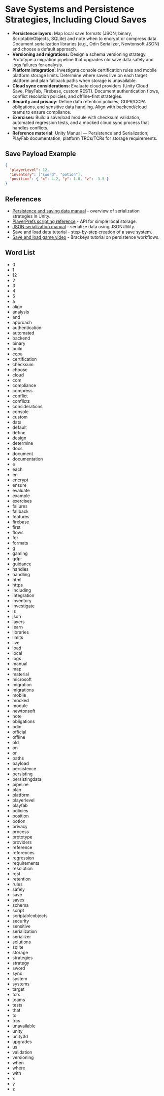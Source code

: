 # Save Systems and Persistence Strategies, Including Cloud Saves
- **Persistence layers:** Map local save formats (JSON, binary, ScriptableObjects, SQLite) and note when to encrypt or compress data. Document serialization libraries (e.g., Odin Serializer, Newtonsoft JSON) and choose a default approach.
- **Versioning and migrations:** Design a schema versioning strategy. Prototype a migration pipeline that upgrades old save data safely and logs failures for analysis.
- **Platform integration:** Investigate console certification rules and mobile platform storage limits. Determine where saves live on each target platform and plan fallback paths when storage is unavailable.
- **Cloud sync considerations:** Evaluate cloud providers (Unity Cloud Save, PlayFab, Firebase, custom REST). Document authentication flows, conflict resolution policies, and offline-first strategies.
- **Security and privacy:** Define data retention policies, GDPR/CCPA obligations, and sensitive data handling. Align with backend/cloud teams to ensure compliance.
- **Exercises:** Build a save/load module with checksum validation, automated regression tests, and a mocked cloud sync process that handles conflicts.
- **Reference material:** Unity Manual — Persistence and Serialization; PlayFab documentation; platform TRCs/TCRs for storage requirements.

## Save Payload Example
```json
{
  "playerLevel": 12,
  "inventory": ["sword", "potion"],
  "position": { "x": 4.2, "y": 1.0, "z": -3.5 }
}
```






## References
- [Persistence and saving data manual](https://docs.unity3d.com/Manual/persistence-saving-data.html) - overview of serialization strategies in Unity.
- [PlayerPrefs scripting reference](https://docs.unity3d.com/ScriptReference/PlayerPrefs.html) - API for simple local storage.
- [JSON serialization manual](https://docs.unity3d.com/Manual/JSONSerialization.html) - serialize data using JSONUtility.
- [Save and load data tutorial](https://learn.unity.com/tutorial/save-and-load-data) - step-by-step creation of a save system.
- [Save and load game video](https://www.youtube.com/watch?v=XOjd_qU2Ido) - Brackeys tutorial on persistence workflows.
## Word List
- 0
- 1
- 12
- 2
- 3
- 4
- 5
- a
- align
- analysis
- and
- approach
- authentication
- automated
- backend
- binary
- build
- ccpa
- certification
- checksum
- choose
- cloud
- com
- compliance
- compress
- conflict
- conflicts
- considerations
- console
- custom
- data
- default
- define
- design
- determine
- docs
- document
- documentation
- e
- each
- en
- encrypt
- ensure
- evaluate
- example
- exercises
- failures
- fallback
- features
- firebase
- first
- flows
- for
- formats
- g
- gaming
- gdpr
- guidance
- handles
- handling
- html
- https
- including
- integration
- inventory
- investigate
- is
- json
- layers
- learn
- libraries
- limits
- live
- load
- local
- logs
- manual
- map
- material
- microsoft
- migration
- migrations
- mobile
- mocked
- module
- newtonsoft
- note
- obligations
- odin
- official
- offline
- old
- on
- or
- paths
- payload
- persistence
- persisting
- persistingdata
- pipeline
- plan
- platform
- playerlevel
- playfab
- policies
- position
- potion
- privacy
- process
- prototype
- providers
- reference
- references
- regression
- requirements
- resolution
- rest
- retention
- rules
- safely
- save
- saves
- schema
- script
- scriptableobjects
- security
- sensitive
- serialization
- serializer
- solutions
- sqlite
- storage
- strategies
- strategy
- sword
- sync
- system
- systems
- target
- tcrs
- teams
- tests
- that
- to
- trcs
- unavailable
- unity
- unity3d
- upgrades
- us
- validation
- versioning
- when
- where
- with
- x
- y
- z
